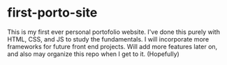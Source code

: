 # first-porto-site
This is my first ever personal portofolio website. I've done this purely with HTML, CSS, and JS to study the fundamentals. I will incorporate more frameworks for future front end projects. Will add more features later on, and also may organize this repo when I get to it. (Hopefully)
